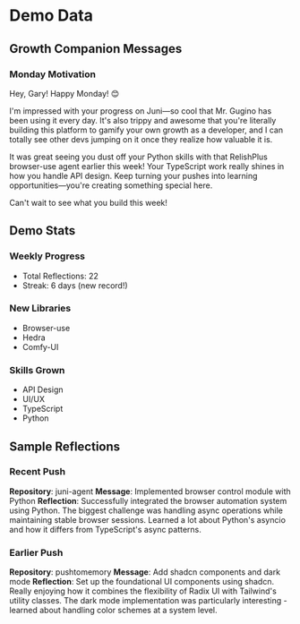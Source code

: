 # Demo Data

## Growth Companion Messages

### Monday Motivation
Hey, Gary! Happy Monday! 😊

I'm impressed with your progress on Juni—so cool that Mr. Gugino has been using it every day. It's also trippy and awesome that you're literally building this platform to gamify your own growth as a developer, and I can totally see other devs jumping on it once they realize how valuable it is.

It was great seeing you dust off your Python skills with that RelishPlus browser-use agent earlier this week! Your TypeScript work really shines in how you handle API design. Keep turning your pushes into learning opportunities—you're creating something special here.

Can't wait to see what you build this week!

## Demo Stats

### Weekly Progress
- Total Reflections: 22
- Streak: 6 days (new record!)

### New Libraries
- Browser-use
- Hedra
- Comfy-UI

### Skills Grown
- API Design
- UI/UX
- TypeScript
- Python

## Sample Reflections

### Recent Push
**Repository**: juni-agent
**Message**: Implemented browser control module with Python
**Reflection**: Successfully integrated the browser automation system using Python. The biggest challenge was handling async operations while maintaining stable browser sessions. Learned a lot about Python's asyncio and how it differs from TypeScript's async patterns.

### Earlier Push
**Repository**: pushtomemory
**Message**: Add shadcn components and dark mode
**Reflection**: Set up the foundational UI components using shadcn. Really enjoying how it combines the flexibility of Radix UI with Tailwind's utility classes. The dark mode implementation was particularly interesting - learned about handling color schemes at a system level. 